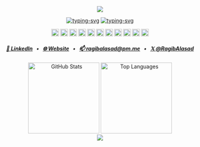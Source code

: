 <div align="center">
  <img src="https://capsule-render.vercel.app/api?type=waving&height=150&color=0:C7154A,100:F85D7F&text=hey%20👋%20i'm%20ragib.&section=header&reversal=false&fontSize=28&textBg=false&fontColor=fefefe&animation=fadeIn&fontAlignY=70&fontAlign=50&descAlign=50">

[![typing-svg](https://readme-typing-svg.herokuapp.com?font=Open+Sans&weight=600&size=24&duration=2500&pause=2000&color=F85D7F&center=true&vCenter=true&width=404&height=32&lines=Software+Engineer,;Open+Source+Contributor,;Dev+with+a+side+of+curiosity+%F0%9F%9A%80)](https://git.io/typing-svg/#gh-dark-mode-only)
[![typing-svg](https://readme-typing-svg.herokuapp.com?font=Open+Sans&weight=600&size=24&duration=2500&pause=2000&color=4C71F2&center=false&vCenter=true&width=404&height=32&lines=Software+Engineer,;Open+Source+Contributor,;Dev+with+a+side+of+curiosity+%F0%9F%9A%80)](https://git.io/typing-svg/#gh-light-mode-only)

<code><img height="20" alt="python" src="https://cdn.jsdelivr.net/npm/programming-languages-logos/src/python/python_24x24.png"></code>
<code><img height="20:C7154A,100:F85D7F0" alt="go" src="https://cdn.jsdelivr.net/gh/devicons/devicon@latest/icons/go/go-original-wordmark.svg"></code>
<code><img height="20" alt="javascript" src="https://cdn.jsdelivr.net/gh/devicons/devicon@latest/icons/javascript/javascript-original.svg"></code>
<code><img height="20" alt="typescript" src="https://cdn.jsdelivr.net/gh/devicons/devicon@latest/icons/typescript/typescript-original.svg"></code>
<code><img height="20" alt="react" src="https://cdn.jsdelivr.net/gh/devicons/devicon@latest/icons/react/react-original.svg"></code>
<code><img height="20" alt="tailwindcss" src="https://cdn.jsdelivr.net/gh/devicons/devicon@latest/icons/tailwindcss/tailwindcss-original.svg"></code>
<code><img height="20" alt="postgres" src="https://cdn.jsdelivr.net/gh/devicons/devicon@latest/icons/postgresql/postgresql-original.svg"></code>
<code><img height="20" alt="next.js" src="https://cdn.jsdelivr.net/gh/devicons/devicon@latest/icons/nextjs/nextjs-original.svg"></code>
<code><img height="20" alt="vs code" src="https://cdn.jsdelivr.net/gh/devicons/devicon@latest/icons/vscode/vscode-original.svg"></code>
<code><img height="20" alt="git" src="https://cdn.jsdelivr.net/gh/devicons/devicon@latest/icons/git/git-original.svg"></code>
<code><img height="20" alt="linux" src="https://cdn.jsdelivr.net/gh/devicons/devicon@latest/icons/linux/linux-original.svg"></code>

##### [🔎 LinkedIn](https://www.linkedin.com/in/RagibAlasad/)⠀•⠀[🌐 Website](https://ragibalasad.me/)⠀•⠀[📫 ragibalasad@pm.me](mailto:ragibalasad@pm.me)⠀•⠀[𝕏 @RagibAlasad](https://www.x.com/RagibAlasad/)

<div>
<picture>
  <source 
    srcset="https://github-readme-stats.vercel.app/api?username=ragibalasad&show_icons=true&theme=react&hide_border=true&bg_color=1F222E&title_color=F85D7F&icon_color=F8D866" 
    media="(prefers-color-scheme: dark)" />
  <img 
    src="https://github-readme-stats.vercel.app/api?username=ragibalasad&show_icons=true&theme=default&bg_color=F6F8FA&hide_border=true" 
    height="190" 
    alt="GitHub Stats" />
</picture>

<picture>
  <source 
    srcset="https://github-readme-stats.vercel.app/api/top-langs/?username=ragibalasad&layout=compact&theme=react&hide_border=true&bg_color=1F222E&title_color=F85D7F&icon_color=F8D866&langs_count=8&hide=kvlang%2Cmakefile" 
    media="(prefers-color-scheme: dark)" />
  <img 
    src="https://github-readme-stats.vercel.app/api/top-langs/?username=ragibalasad&layout=compact&theme=default&bg_color=F6F8FA&langs_count=8&hide=kvlang%2Cmakefile&hide_border=true"
    height="190"
    alt="Top Languages" />
</picture>
</div>

<img src="https://capsule-render.vercel.app/api?type=waving&height=100&color=0:C7154A,100:F85D7F&section=footer&desc=copyright%20©%20Ragib%20Al%20Asad.&descSize=14&fontColor=ffffffae&descAlignY=54&animation=fadeIn&descAlign=50">

</div>
